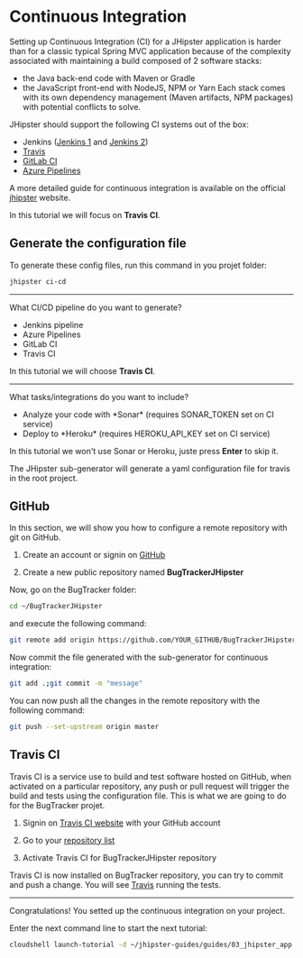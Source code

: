 # Continuous Integration

<walkthrough-tutorial-duration duration="10"></walkthrough-tutorial-duration>

Setting up Continuous Integration (CI) for a JHipster application is harder than for a classic typical Spring MVC application because 
of the complexity associated with maintaining a build composed of 2 software stacks:
* the Java back-end code with Maven or Gradle
* the JavaScript front-end with NodeJS, NPM or Yarn
Each stack comes with its own dependency management (Maven artifacts, NPM packages) with potential conflicts to solve.

JHipster should support the following CI systems out of the box:
* Jenkins ([Jenkins 1](https://www.jhipster.tech/setting-up-ci-jenkins1/) and [Jenkins 2](https://www.jhipster.tech/setting-up-ci-jenkins2/))
* [Travis](https://docs.travis-ci.com/user/getting-started/)
* [GitLab CI](https://about.gitlab.com/gitlab-ci/)
* [Azure Pipelines](https://docs.microsoft.com/fr-fr/azure/devops/pipelines/?view=vsts)

A more detailed guide for continuous integration is available on the official [jhipster](https://www.jhipster.tech/setting-up-ci/) website.

In this tutorial we will focus on **Travis CI**.

## Generate the configuration file

To generate these config files, run this command in you projet folder:
```bash
jhipster ci-cd
```

---

What CI/CD pipeline do you want to generate?

* Jenkins pipeline
* Azure Pipelines
* GitLab CI
* Travis CI

In this tutorial we will choose **Travis CI**.

---

What tasks/integrations do you want to include?
* Analyze your code with \*Sonar\* (requires SONAR_TOKEN set on CI service)
* Deploy to \*Heroku\* (requires HEROKU_API_KEY set on CI service)

In this tutorial we won't use Sonar or Heroku, juste press **Enter** to skip it.

The JHipster sub-generator will generate a yaml configuration file for travis in the <walkthrough-editor-open-file filePath="BugTrackerJHipster/.travis.yml">root project.</walkthrough-editor-open-file>



## GitHub
In this section, we will show you how to configure a remote repository with git on GitHub.

1. Create an account or signin on [GitHub](https://github.com/)

2. Create a new public repository named **BugTrackerJHipster**

Now, go on the BugTracker folder:
```bash
cd ~/BugTrackerJHipster
```

and execute the following command:
```bash
git remote add origin https://github.com/YOUR_GITHUB/BugTrackerJHipster
```

Now commit the file generated with the sub-generator for continuous integration:
```bash
git add .;git commit -m "message"
```

You can now push all the changes in the remote repository with the following command:
```bash
git push --set-upstream origin master
```

## Travis CI
Travis CI is a service use to build and test software hosted on GitHub, when activated on a particular 
repository, any push or pull request will trigger the build and tests using the <walkthrough-editor-open-file filePath="BugTrackerJHipster/.travis.yml">configuration file.</walkthrough-editor-open-file>
This is what we are going to do for the BugTracker projet.

1. Signin on [Travis CI website](https://travis-ci.org/) with your GitHub account

2. Go to your [repository list](https://travis-ci.org/account/repositories)

3. Activate Travis CI for BugTrackerJHipster repository

Travis CI is now installed on BugTracker repository, you can try to commit and push a change.
You will see [Travis](https://travis-ci.org/) running the tests.

---

<walkthrough-conclusion-trophy></walkthrough-conclusion-trophy>

Congratulations! You setted up the continuous integration on your project.

Enter the next command line to start the next tutorial:

```bash
cloudshell launch-tutorial -d ~/jhipster-guides/guides/03_jhipster_app.md;
```